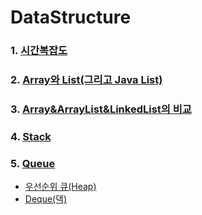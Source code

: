 # DataStructure

### 1. [시간복잡도](https://github.com/jeonyoungho/TIL/blob/master/DataStructure/%EC%8B%9C%EA%B0%84%EB%B3%B5%EC%9E%A1%EB%8F%84.md)

### 2. [Array와 List(그리고 Java List)](https://github.com/jeonyoungho/TIL/blob/master/DataStructure/Array%EC%99%80List(%EA%B7%B8%EB%A6%AC%EA%B3%A0%20Java%20List).md)

### 3. [Array&ArrayList&LinkedList의 비교](https://github.com/jeonyoungho/TIL/blob/master/DataStructure/Array%26ArrayList%26LinkedList%EC%9D%98%20%EB%B9%84%EA%B5%90.md)

### 4. [Stack](https://github.com/jeonyoungho/TIL/blob/master/DataStructure/Stack.md)

### 5. [Queue](https://github.com/jeonyoungho/TIL/blob/master/DataStructure/Queue.md)
- [우선순위 큐(Heap)](https://github.com/jeonyoungho/TIL/blob/master/DataStructure/%EC%9A%B0%EC%84%A0%EC%88%9C%EC%9C%84%20%ED%81%90(Heap).md)
- [Deque(덱)](https://github.com/jeonyoungho/TIL/blob/master/DataStructure/Deque(%EB%8D%B1).md)